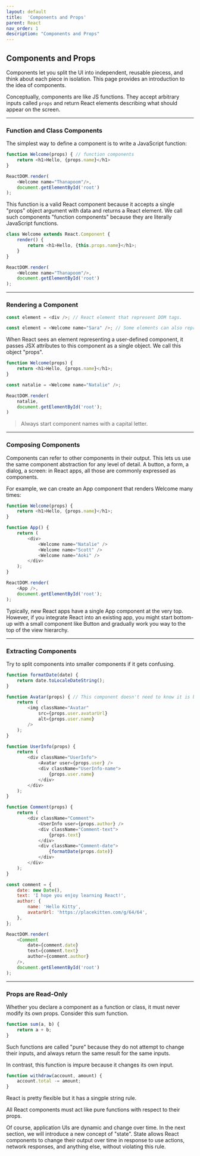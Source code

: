 ```yaml
---
layout: default
title:  'Components and Props'
parent: React
nav_order: 1
description: "Components and Props"
---
```


## Components and Props

Components let you split the UI into independent, reusable piecess, and think about each piece in isolation. This page provides an introduction to the idea of components.

Conceptually, components are like JS functions. They accept arbitrary inputs called `props` and return React elements describing what should appear on the screen.

---

### Function and Class Components

The simplest way to define a component is to write a JavaScript function:

```js
function Welcome(props) { // function components
    return <h1>Hello, {props.name}</h1>
}

ReactDOM.render(
    <Welcome name="Thanapoom"/>,
    document.getElementById('root')
);
```

This function is a valid React component because it accepts a single "props" object argument with data and returns a React element. We call such components "function components" because they are literally JavaScript functions.

```js
class Welcome extends React.Component {
    render() {
        return <h1>Hello, {this.props.name}</h1>;
    }
}

ReactDOM.render(
    <Welcome name="Thanapoom"/>,
    document.getElementById('root')
);
```

---

### Rendering a Component

```js
const element = <div />; // React element that represent DOM tags.

const element = <Welcome name="Sara" />; // Some elements can also represent user-defined components
```

When React sees an element representing a user-defined component, it passes JSX attributes to this component as a single object. We call this object "props".

```js
function Welcome(props) {
    return <h1>Hello, {props.name}</h1>;
}

const natalie = <Welcome name="Natalie" />;

ReactDOM.render(
    natalie,
    document.getElementById('root');
)
```

> Always start component names with a capital letter.

---

### Composing Components

Components can refer to other components in their output. This lets us use the same component abstraction for any level of detail. A button, a form, a dialog, a screen: in React apps, all those are commonly expressed as components.

For example, we can create an App component that renders Welcome many times:

```js
function Welcome(props) {
    return <h1>Hello, {props.name}</h1>;
}

function App() {
    return (
        <div>
            <Welcome name="Natalie" />
            <Welcome name="Scott" />
            <Welcome name="Aoki" />
        </div>
    );
}

ReactDOM.render(
    <App />,
    document.getElementById('root');
);
```

Typically, new React apps have a single App component at the very top. However, if you integrate React into an existing app, you might start bottom-up with a small component like Button and gradually work you way to the top of the view hierarchy.

---

### Extracting Components

Try to split components into smaller components if it gets confusing.

```js
function formatDate(date) {
    return date.toLocaleDateString();
}

function Avatar(props) { // This component doesn't need to know it is being rendered in Comment.
    return (
        <img className="Avatar"
            src={props.user.avatarUrl}
            alt={props.user.name}
        />
    );
}

function UserInfo(props) {
    return (
        <div className="UserInfo">
            <Avatar user={props.user} />
            <div className="UserInfo-name">
                {props.user.name}
            </div>
        </div>
    );
}

function Comment(props) {
    return (
        <div className="Comment">
            <UserInfo user={props.author} />
            <div className="Comment-text">
                {props.text}
            </div>
            <div className="Comment-date">
                {formatDate(props.date)}
            </div>
        </div>
    );
}

const comment = {
    date: new Date(),
    text: 'I hope you enjoy learning React!',
    author: {
        name: 'Hello Kitty',
        avatarUrl: 'https://placekitten.com/g/64/64',
    },
};

ReactDOM.render(
    <Comment
        date={comment.date}
        text={comment.text}
        author={comment.author}
    />,
    document.getElementById('root')
);
```

---

### Props are Read-Only

Whether you declare a component as a function or class, it must never modify its own props. Consider this sum function.

```js
function sum(a, b) {
    return a + b;
}
```

Such functions are called "pure" because they do not attempt to change their inputs, and always return the same result for the same inputs.

In contrast, this function is impure because it changes its own input.

```js
function withdraw(account, amount) {
    account.total -= amount;
}
```

React is pretty flexible but it has a singple string rule.

All React components must act like pure functions with respect to their props.

Of course, application UIs are dynamic and change over time. In the next section, we will introduce a new concept of "state". State allows React components to change their output over time in response to use actions, network responses, and anything else, without violating this rule.